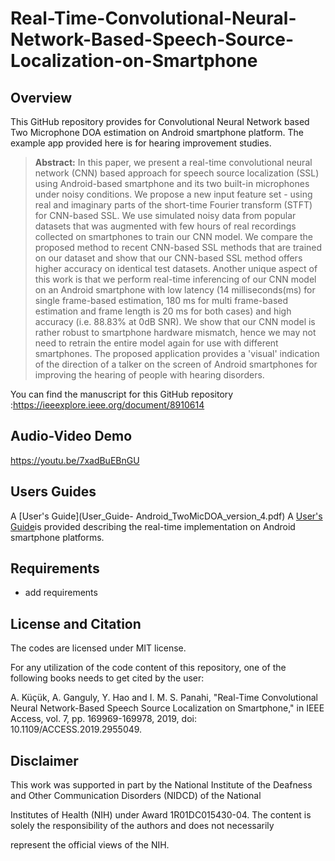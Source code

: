 # Real-Time-Convolutional-Neural-Network-Based-Speech-Source-Localization-on-Smartphone
 
## Overview

This GitHub repository provides for Convolutional Neural Network based Two Microphone DOA estimation on Android smartphone platform. The example app provided here is for hearing improvement studies. 
> **Abstract:** In this paper, we present a real-time convolutional neural network (CNN) based approach for speech source localization (SSL) using Android-based smartphone and its two built-in microphones under noisy conditions. We propose a new input feature set - using real and imaginary parts of the short-time Fourier transform (STFT) for CNN-based SSL. We use simulated noisy data from popular datasets that was augmented with few hours of real recordings collected on smartphones to train our CNN model. We compare the proposed method to recent CNN-based SSL methods that are trained on our dataset and show that our CNN-based SSL method offers higher accuracy on identical test datasets. Another unique aspect of this work is that we perform real-time inferencing of our CNN model on an Android smartphone with low latency (14 milliseconds(ms) for single frame-based estimation, 180 ms for multi frame-based estimation and frame length is 20 ms for both cases) and high accuracy (i.e. 88.83% at 0dB SNR). We show that our CNN model is rather robust to smartphone hardware mismatch, hence we may not need to retrain the entire model again for use with different smartphones. The proposed application provides a 'visual' indication of the direction of a talker on the screen of Android smartphones for improving the hearing of people with hearing disorders.

You can find the manuscript for this GitHub repository :https://ieeexplore.ieee.org/document/8910614

## Audio-Video Demo

https://youtu.be/7xadBuEBnGU

## Users Guides

A [User's Guide](User_Guide- Android_TwoMicDOA_version_4.pdf) 
A [User's Guide](Users-Guide-Android_TwoMicDOA_version_2.pdf)is provided describing the real-time implementation on Android smartphone platforms.

## Requirements 

- add requirements

## License and Citation

The codes are licensed under MIT license.

For any utilization of the code content of this repository, one of the following books needs to get cited by the user:

A. Küçük, A. Ganguly, Y. Hao and I. M. S. Panahi, "Real-Time Convolutional Neural Network-Based Speech Source Localization on Smartphone," in IEEE Access, vol. 7, pp. 169969-169978, 2019, doi: 10.1109/ACCESS.2019.2955049.

## Disclaimer

This work was supported in part by the National Institute of the Deafness and Other Communication Disorders (NIDCD) of the National

Institutes of Health (NIH) under Award 1R01DC015430-04. The content is solely the responsibility of the authors and does not necessarily

represent the official views of the NIH.
